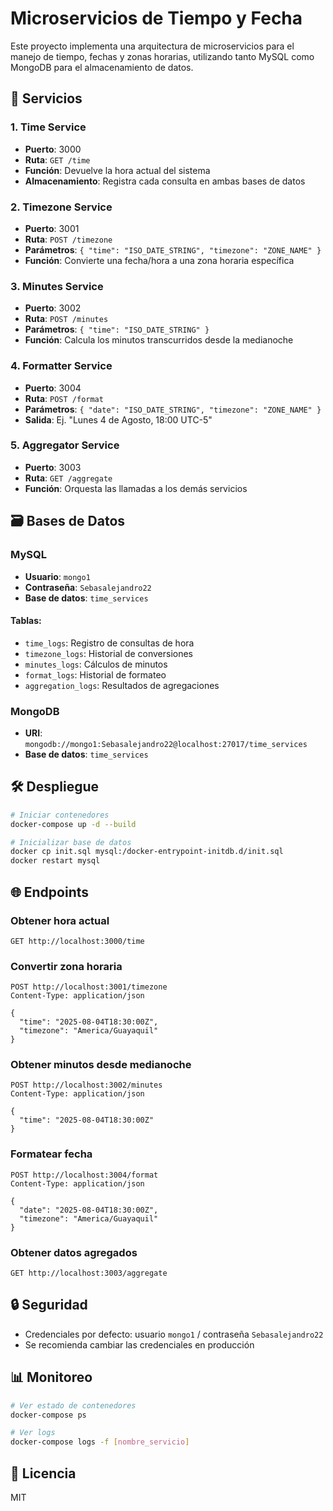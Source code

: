 # Microservicios de Tiempo y Fecha

Este proyecto implementa una arquitectura de microservicios para el manejo de tiempo, fechas y zonas horarias, utilizando tanto MySQL como MongoDB para el almacenamiento de datos.

## 🚀 Servicios

### 1. Time Service
- **Puerto**: 3000
- **Ruta**: `GET /time`
- **Función**: Devuelve la hora actual del sistema
- **Almacenamiento**: Registra cada consulta en ambas bases de datos

### 2. Timezone Service
- **Puerto**: 3001
- **Ruta**: `POST /timezone`
- **Parámetros**: `{ "time": "ISO_DATE_STRING", "timezone": "ZONE_NAME" }`
- **Función**: Convierte una fecha/hora a una zona horaria específica

### 3. Minutes Service
- **Puerto**: 3002
- **Ruta**: `POST /minutes`
- **Parámetros**: `{ "time": "ISO_DATE_STRING" }`
- **Función**: Calcula los minutos transcurridos desde la medianoche

### 4. Formatter Service
- **Puerto**: 3004
- **Ruta**: `POST /format`
- **Parámetros**: `{ "date": "ISO_DATE_STRING", "timezone": "ZONE_NAME" }`
- **Salida**: Ej. "Lunes 4 de Agosto, 18:00 UTC-5"

### 5. Aggregator Service
- **Puerto**: 3003
- **Ruta**: `GET /aggregate`
- **Función**: Orquesta las llamadas a los demás servicios

## 🗃️ Bases de Datos

### MySQL
- **Usuario**: `mongo1`
- **Contraseña**: `Sebasalejandro22`
- **Base de datos**: `time_services`

#### Tablas:
- `time_logs`: Registro de consultas de hora
- `timezone_logs`: Historial de conversiones
- `minutes_logs`: Cálculos de minutos
- `format_logs`: Historial de formateo
- `aggregation_logs`: Resultados de agregaciones

### MongoDB
- **URI**: `mongodb://mongo1:Sebasalejandro22@localhost:27017/time_services`
- **Base de datos**: `time_services`

## 🛠️ Despliegue

```bash
# Iniciar contenedores
docker-compose up -d --build

# Inicializar base de datos
docker cp init.sql mysql:/docker-entrypoint-initdb.d/init.sql
docker restart mysql
```

## 🌐 Endpoints

### Obtener hora actual
```http
GET http://localhost:3000/time
```

### Convertir zona horaria
```http
POST http://localhost:3001/timezone
Content-Type: application/json

{
  "time": "2025-08-04T18:30:00Z",
  "timezone": "America/Guayaquil"
}
```

### Obtener minutos desde medianoche
```http
POST http://localhost:3002/minutes
Content-Type: application/json

{
  "time": "2025-08-04T18:30:00Z"
}
```

### Formatear fecha
```http
POST http://localhost:3004/format
Content-Type: application/json

{
  "date": "2025-08-04T18:30:00Z",
  "timezone": "America/Guayaquil"
}
```

### Obtener datos agregados
```http
GET http://localhost:3003/aggregate
```

## 🔒 Seguridad
- Credenciales por defecto: usuario `mongo1` / contraseña `Sebasalejandro22`
- Se recomienda cambiar las credenciales en producción

## 📊 Monitoreo
```bash
# Ver estado de contenedores
docker-compose ps

# Ver logs
docker-compose logs -f [nombre_servicio]
```

## 📄 Licencia
MIT

